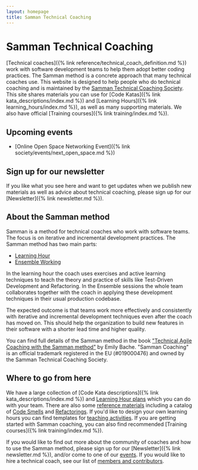 ```yaml
---
layout: homepage
title: Samman Technical Coaching
---
```


# Samman Technical Coaching

[Technical coaches]({% link reference/technical_coach_definition.md %}) work with software development teams to help them adopt better coding practices. The Samman method is a concrete approach that many technical coaches use. This website is designed to help people who do technical coaching and is maintained by the [Samman Technical Coaching Society](/society/index.html). This site shares materials you can use for [Code Katas]({% link kata_descriptions/index.md %}) and [Learning Hours]({% link learning_hours/index.md %}), as well as many supporting materials. We also have official [Training courses]({% link training/index.md %}). 

## Upcoming events

* [Online Open Space Networking Event]({% link society/events/next_open_space.md %})

## Sign up for our newsletter
If you like what you see here and want to get updates when we publish new materials as well as advice about technical coaching, please sign up for our [Newsletter]({% link newsletter.md %}).

## About the Samman method

Samman is a method for technical coaches who work with software teams. The focus is on iterative and incremental development practices. The Samman method has two main parts: 

- [Learning Hour](/learning_hours/index.html)
- [Ensemble Working](/reference/ensemble_definition.html)

In the learning hour the coach uses exercises and active learning techniques to teach the theory and practice of skills like Test-Driven Development and Refactoring. In the Ensemble sessions the whole team collaborates together with the coach in applying these development techniques in their usual production codebase.

The expected outcome is that teams work more effectively and consistently with iterative and incremental development techniques even after the coach has moved on. This should help the organization to build new features in their software with a shorter lead time and higher quality. 

You can find full details of the Samman method in the book ["Technical Agile Coaching with the Samman method"](https://leanpub.com/techagilecoach) by Emily Bache. "Samman Coaching" is an official trademark registered in the EU (#019000476) and owned by the Samman Technical Coaching Society.

## Where to go from here

We have a large collection of [Code Kata descriptions]({% link kata_descriptions/index.md %}) and [Learning Hour plans](/learning_hours/index.html) which you can do with your team. There are also some [reference materials](/reference/index.html) including a catalog of [Code Smells](/reference/code_smells/index.html) and [Refactorings](/reference/refactorings/index.html). If you'd like to design your own learning hours you can find templates for [teaching activities](/activities/index.html). If you are getting started with Samman coaching, you can also find recommended [Training courses]({% link training/index.md %}).

If you would like to find out more about the community of coaches and how to use the Samman method, please sign up for our [Newsletter]({% link newsletter.md %}), and/or come to one of our [events](/society/events/index.html). If you would like to hire a technical coach, see our list of [members and contributors](/society/contributors/index.html). 
